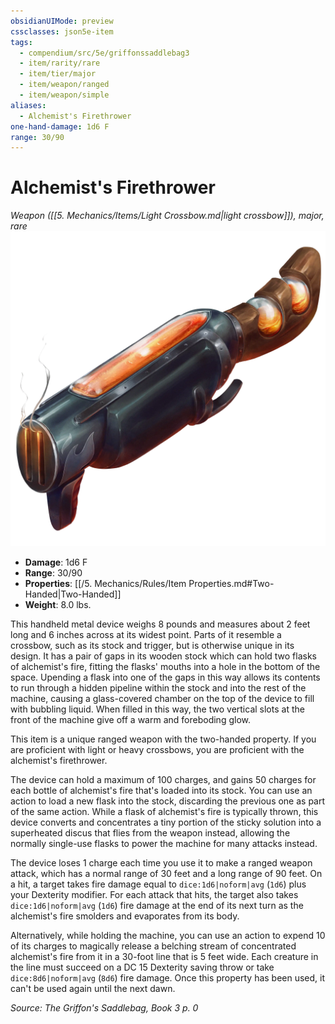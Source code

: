 ```yaml
---
obsidianUIMode: preview
cssclasses: json5e-item
tags:
  - compendium/src/5e/griffonssaddlebag3
  - item/rarity/rare
  - item/tier/major
  - item/weapon/ranged
  - item/weapon/simple
aliases:
  - Alchemist's Firethrower
one-hand-damage: 1d6 F
range: 30/90
---
```

# Alchemist's Firethrower
*Weapon ([[5. Mechanics/Items/Light Crossbow.md\|light crossbow]]), major, rare*  
![](https://raw.githubusercontent.com/TheGiddyLimit/homebrew-img/main/img/GriffonsSaddlebag3/Alchemists-Firethrower.webp#right)  

- **Damage**: 1d6 F
- **Range**: 30/90
- **Properties**: [[/5. Mechanics/Rules/Item Properties.md#Two-Handed\|Two-Handed]]
- **Weight**: 8.0 lbs.

This handheld metal device weighs 8 pounds and measures about 2 feet long and 6 inches across at its widest point. Parts of it resemble a crossbow, such as its stock and trigger, but is otherwise unique in its design. It has a pair of gaps in its wooden stock which can hold two flasks of alchemist's fire, fitting the flasks' mouths into a hole in the bottom of the space. Upending a flask into one of the gaps in this way allows its contents to run through a hidden pipeline within the stock and into the rest of the machine, causing a glass-covered chamber on the top of the device to fill with bubbling liquid. When filled in this way, the two vertical slots at the front of the machine give off a warm and foreboding glow.

This item is a unique ranged weapon with the two-handed property. If you are proficient with light or heavy crossbows, you are proficient with the alchemist's firethrower.

The device can hold a maximum of 100 charges, and gains 50 charges for each bottle of alchemist's fire that's loaded into its stock. You can use an action to load a new flask into the stock, discarding the previous one as part of the same action. While a flask of alchemist's fire is typically thrown, this device converts and concentrates a tiny portion of the sticky solution into a superheated discus that flies from the weapon instead, allowing the normally single-use flasks to power the machine for many attacks instead.

The device loses 1 charge each time you use it to make a ranged weapon attack, which has a normal range of 30 feet and a long range of 90 feet. On a hit, a target takes fire damage equal to `dice:1d6|noform|avg` (`1d6`) plus your Dexterity modifier. For each attack that hits, the target also takes `dice:1d6|noform|avg` (`1d6`) fire damage at the end of its next turn as the alchemist's fire smolders and evaporates from its body.

Alternatively, while holding the machine, you can use an action to expend 10 of its charges to magically release a belching stream of concentrated alchemist's fire from it in a 30-foot line that is 5 feet wide. Each creature in the line must succeed on a DC 15 Dexterity saving throw or take `dice:8d6|noform|avg` (`8d6`) fire damage. Once this property has been used, it can't be used again until the next dawn.

*Source: The Griffon's Saddlebag, Book 3 p. 0*
